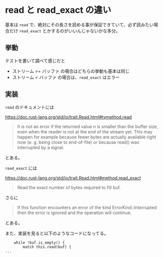 # read と read_exact の違い

基本は `read` で、絶対にその長さを読める事が保証できていて、必ず読みたい場合だけ `read_exact` とかするのがいいんじゃないかな多分。

## 挙動

テストを書いて調べて感じだと
- ストリーム >= バッファ の場合はどちらの挙動も基本は同じ
- ストリーム < バッファ の場合は、`read_exact` はエラー


## 実装

`read` のドキュメントには

https://doc.rust-lang.org/std/io/trait.Read.html#tymethod.read

> It is not an error if the returned value n is smaller than the buffer size, even when the reader is not at the end of the stream yet. This may happen for example because fewer bytes are actually available right now (e. g. being close to end-of-file) or because read() was interrupted by a signal.

とある。

`read_exact` には

https://doc.rust-lang.org/std/io/trait.Read.html#method.read_exact

> Read the exact number of bytes required to fill buf.

さらに

> If this function encounters an error of the kind ErrorKind::Interrupted then the error is ignored and the operation will continue.

とある。

また、実装を見ると以下のようなコードになってる。

```
    while !buf.is_empty() {
        match this.read(buf) {
...
```
